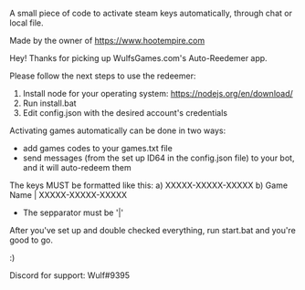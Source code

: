 A small piece of code to activate steam keys automatically, through chat or local file.

Made by the owner of https://www.hootempire.com

Hey! Thanks for picking up WulfsGames.com's Auto-Reedemer app.

Please follow the next steps to use the redeemer:

1. Install node for your operating system: https://nodejs.org/en/download/
2. Run install.bat
3. Edit config.json with the desired account's credentials

Activating games automatically can be done in two ways: 
- add games codes to your games.txt file
- send messages (from the set up ID64 in the config.json file) to your bot, and it will auto-redeem them

The keys MUST be formatted like this:
a) XXXXX-XXXXX-XXXXX 
b) Game Name | XXXXX-XXXXX-XXXXX
* The sepparator must be '|'

After you've set up and double checked everything, run start.bat and you're good to go.

:)

Discord for support: Wulf#9395

